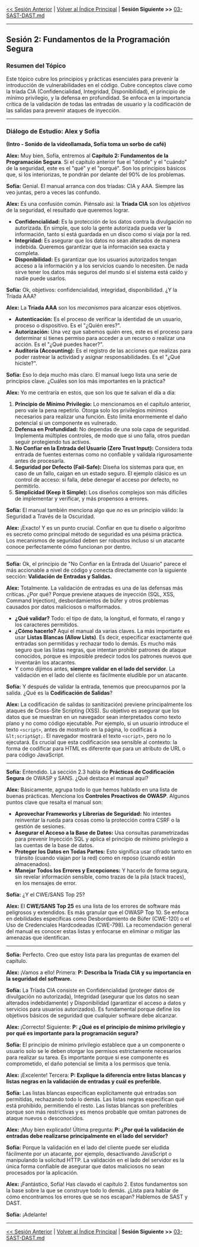 [<< Sesión Anterior](./01-SDLC.md) | [Volver al Índice Principal](../README.md) | **Sesión Siguiente >>** [03-SAST-DAST.md](./03-SAST-DAST.md)

---

## Sesión 2: Fundamentos de la Programación Segura

### Resumen del Tópico

Este tópico cubre los principios y prácticas esenciales para prevenir la introducción de vulnerabilidades en el código. Cubre conceptos clave como la tríada CIA (Confidencialidad, Integridad, Disponibilidad), el principio de mínimo privilegio, y la defensa en profundidad. Se enfoca en la importancia crítica de la validación de todas las entradas de usuario y la codificación de las salidas para prevenir ataques de inyección.

---

### Diálogo de Estudio: Alex y Sofía

**(Intro - Sonido de la videollamada, Sofía toma un sorbo de café)**

**Alex:** Muy bien, Sofía, entremos al **Capítulo 2: Fundamentos de la Programación Segura**. Si el capítulo anterior fue el "dónde" y el "cuándo" de la seguridad, este es el "qué" y el "porqué". Son los principios básicos que, si los interiorizas, te pondrán por delante del 90% de los problemas.

**Sofía:** Genial. El manual arranca con dos tríadas: CIA y AAA. Siempre las veo juntas, pero a veces las confundo.

**Alex:** Es una confusión común. Piénsalo así: la **Tríada CIA** son los *objetivos* de la seguridad, el resultado que queremos lograr.
* **Confidencialidad:** Es la protección de los datos contra la divulgación no autorizada. En simple, que solo la gente autorizada pueda ver la información, tanto si está guardada en un disco como si viaja por la red.
* **Integridad:** Es asegurar que los datos no sean alterados de manera indebida. Queremos garantizar que la información sea exacta y completa.
* **Disponibilidad:** Es garantizar que los usuarios autorizados tengan acceso a la información y a los servicios cuando lo necesiten. De nada sirve tener los datos más seguros del mundo si el sistema está caído y nadie puede usarlos.

**Sofía:** Ok, objetivos: confidencialidad, integridad, disponibilidad. ¿Y la Tríada AAA?

**Alex:** La **Tríada AAA** son los *mecanismos* para alcanzar esos objetivos.
* **Autenticación:** Es el proceso de verificar la identidad de un usuario, proceso o dispositivo. Es el "¿Quién eres?".
* **Autorización:** Una vez que sabemos quién eres, este es el proceso para determinar si tienes permiso para acceder a un recurso o realizar una acción. Es el "¿Qué puedes hacer?".
* **Auditoría (Accounting):** Es el registro de las acciones que realizas para poder rastrear la actividad y asignar responsabilidades. Es el "¿Qué hiciste?".

**Sofía:** Eso lo deja mucho más claro. El manual luego lista una serie de principios clave. ¿Cuáles son los más importantes en la práctica?

**Alex:** Yo me centraría en estos, que son los que te salvan el día a día:
1.  **Principio de Mínimo Privilegio:** Lo mencionamos en el capítulo anterior, pero vale la pena repetirlo. Otorga solo los privilegios mínimos necesarios para realizar una función. Esto limita enormemente el daño potencial si un componente es vulnerado.
2.  **Defensa en Profundidad:** No dependas de una sola capa de seguridad. Implementa múltiples controles, de modo que si uno falla, otros puedan seguir protegiendo tus activos.
3.  **No Confiar en la Entrada del Usuario (Zero Trust Input):** Considera toda entrada de fuentes externas como no confiable y valídala rigurosamente antes de procesarla.
4.  **Seguridad por Defecto (Fail-Safe):** Diseña los sistemas para que, en caso de un fallo, caigan en un estado seguro. El ejemplo clásico es un control de acceso: si falla, debe denegar el acceso por defecto, no permitirlo.
5.  **Simplicidad (Keep it Simple):** Los diseños complejos son más difíciles de implementar y verificar, y más propensos a errores.

**Sofía:** El manual también menciona algo que *no* es un principio válido: la Seguridad a Través de la Oscuridad.

**Alex:** ¡Exacto! Y es un punto crucial. Confiar en que tu diseño o algoritmo es secreto como principal método de seguridad es una pésima práctica. Los mecanismos de seguridad deben ser robustos incluso si un atacante conoce perfectamente cómo funcionan por dentro.

---
**Sofía:** Ok, el principio de "No Confiar en la Entrada del Usuario" parece el más accionable a nivel de código y conecta directamente con la siguiente sección: **Validación de Entradas y Salidas.**

**Alex:** Totalmente. La validación de entradas es una de las defensas más críticas. ¿Por qué? Porque previene ataques de inyección (SQL, XSS, Command Injection), desbordamientos de búfer y otros problemas causados por datos maliciosos o malformados.
* **¿Qué validar?** Todo: el tipo de dato, la longitud, el formato, el rango y los caracteres permitidos.
* **¿Cómo hacerlo?** Aquí el manual da varias claves. La más importante es usar **Listas Blancas (Allow Lists)**. Es decir, especificar exactamente qué entradas son permitidas y rechazar todo lo demás. Es mucho más seguro que las listas negras, que intentan prohibir patrones de ataque conocidos, porque es imposible predecir todos los patrones nuevos que inventarán los atacantes.
* Y como dijimos antes, **siempre validar en el lado del servidor**. La validación en el lado del cliente es fácilmente eludible por un atacante.

**Sofía:** Y después de validar la entrada, tenemos que preocuparnos por la salida. ¿Qué es la **Codificación de Salidas**?

**Alex:** La codificación de salidas (o sanitización) previene principalmente los ataques de Cross-Site Scripting (XSS). Su objetivo es asegurar que los datos que se muestran en un navegador sean interpretados como texto plano y no como código ejecutable. Por ejemplo, si un usuario introduce el texto `<script>`, antes de mostrarlo en la página, lo codificas a `&lt;script&gt;`. El navegador mostrará el texto `<script>`, pero no lo ejecutará. Es crucial que esta codificación sea sensible al contexto: la forma de codificar para HTML es diferente que para un atributo de URL o para código JavaScript.

---
**Sofía:** Entendido. La sección 2.3 habla de **Prácticas de Codificación Segura** de OWASP y SANS. ¿Qué destaca el manual aquí?

**Alex:** Básicamente, agrupa todo lo que hemos hablado en una lista de buenas prácticas. Menciona los **Controles Proactivos de OWASP**. Algunos puntos clave que resalta el manual son:
* **Aprovechar Frameworks y Librerías de Seguridad:** No intentes reinventar la rueda para cosas como la protección contra CSRF o la gestión de sesiones.
* **Asegurar el Acceso a la Base de Datos:** Usa consultas parametrizadas para prevenir Inyección SQL y aplica el principio de mínimo privilegio a las cuentas de la base de datos.
* **Proteger los Datos en Todas Partes:** Esto significa usar cifrado tanto en tránsito (cuando viajan por la red) como en reposo (cuando están almacenados).
* **Manejar Todos los Errores y Excepciones:** Y hacerlo de forma segura, sin revelar información sensible, como trazas de la pila (stack traces), en los mensajes de error.

**Sofía:** ¿Y el CWE/SANS Top 25?

**Alex:** El **CWE/SANS Top 25** es una lista de los errores de software más peligrosos y extendidos. Es más granular que el OWASP Top 10. Se enfoca en debilidades específicas como Desbordamiento de Búfer (CWE-120) o el Uso de Credenciales Hardcodeadas (CWE-798). La recomendación general del manual es conocer estas listas y enfocarse en eliminar o mitigar las amenazas que identifican.

---
**Sofía:** Perfecto. Creo que estoy lista para las preguntas de examen del capítulo.

**Alex:** ¡Vamos a ello! Primera: **P: Describa la Tríada CIA y su importancia en la seguridad del software.**

**Sofía:** La Tríada CIA consiste en Confidencialidad (proteger datos de divulgación no autorizada), Integridad (asegurar que los datos no sean alterados indebidamente) y Disponibilidad (garantizar el acceso a datos y servicios para usuarios autorizados). Es fundamental porque define los objetivos básicos de seguridad que cualquier software debe alcanzar.

**Alex:** ¡Correcto! Siguiente: **P: ¿Qué es el principio de mínimo privilegio y por qué es importante para la programación segura?**

**Sofía:** El principio de mínimo privilegio establece que a un componente o usuario solo se le deben otorgar los permisos estrictamente necesarios para realizar su tarea. Es importante porque si ese componente es comprometido, el daño potencial se limita a los permisos que tenía.

**Alex:** ¡Excelente! Tercera: **P: Explique la diferencia entre listas blancas y listas negras en la validación de entradas y cuál es preferible.**

**Sofía:** Las listas blancas especifican explícitamente qué entradas son permitidas, rechazando todo lo demás. Las listas negras especifican qué está prohibido, permitiendo el resto. Las listas blancas son preferibles porque son más restrictivas y es menos probable que omitan patrones de ataque nuevos o desconocidos.

**Alex:** ¡Muy bien explicado! Última pregunta: **P: ¿Por qué la validación de entradas debe realizarse principalmente en el lado del servidor?**

**Sofía:** Porque la validación en el lado del cliente puede ser eludida fácilmente por un atacante, por ejemplo, desactivando JavaScript o manipulando la solicitud HTTP. La validación en el lado del servidor es la única forma confiable de asegurar que datos maliciosos no sean procesados por la aplicación.

**Alex:** ¡Fantástico, Sofía! Has clavado el capítulo 2. Estos fundamentos son la base sobre la que se construye todo lo demás. ¿Lista para hablar de cómo encontramos los errores que se nos escapan? Hablemos de SAST y DAST.

**Sofía:** ¡Adelante!

---
[<< Sesión Anterior](./01-SDLC.md) | [Volver al Índice Principal](../README.md) | **Sesión Siguiente >>** [03-SAST-DAST.md](./03-SAST-DAST.md)